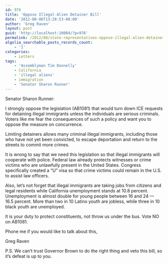 ```yaml
---
id: 976
title: 'Oppose Illegal-Alien Detainer Bill'
date: '2012-08-06T13:28:53-08:00'
author: 'Greg Raven'
layout: post
guid: 'http://localhost:10004/?p=976'
permalink: /2012/08/state-representatives-oppose-illegal-alien-detainer-bill/
algolia_searchable_posts_records_count:
    - '1'
categories:
    - Letters
tags:
    - 'Assemblyman Tim Donnelly'
    - California
    - 'illegal aliens'
    - immigration
    - 'Senator Sharon Runner'
---
```


Senator Sharon Runner:

I strongly oppose the legislation (AB1081) that would turn down ICE requests for detaining illegal immigrants unless the individuals are serious criminals. Voters like me fear the consequences of such a policy and want you to oppose the measure on concurrence.  
  
Limiting detainers allows many criminal illegal immigrants, including those who have not yet been convicted, to escape deportation and return to the streets to commit more crimes.

It is wrong to say that we need this legislation so that illegal immigrants will cooperate with police. Federal law already protects witnesses or crime victims who are unlawfully present in the United States. Congress specifically created a “U” visa so that crime victims could remain in the U.S. to assist law officers.

Also, let’s not forget that illegal immigrants are taking jobs from citizens and legal residents while California unemployment stands at 10.8 percent. Unemployment is almost double for young people between 16 and 24 — 16.5 percent. More than two in 10 Latino youth are jobless, while three in 10 black youth are unemployed.

It is your duty to protect constituents, not throw us under the bus. Vote NO on AB1081.

Phone me if you would like to talk about this,

Greg Raven

P.S. We can’t trust Governor Brown to do the right thing and veto this bill, so it’s defeat is up to you.